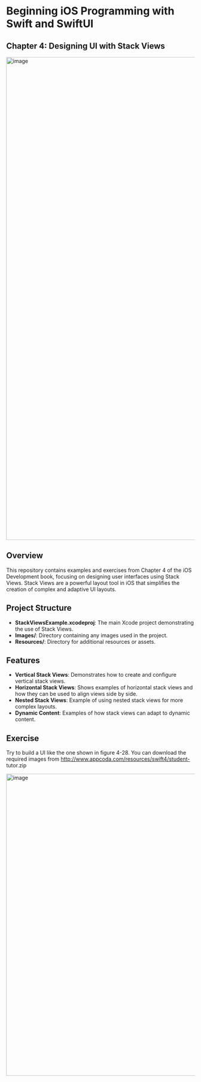 # Beginning iOS Programming with Swift and SwiftUI

## Chapter 4: Designing UI with Stack Views

<img width="1289" alt="image" src="https://github.com/user-attachments/assets/6e812c0d-4e9c-424c-ae75-7677d4e8d1c5">

## Overview

This repository contains examples and exercises from Chapter 4 of the iOS Development book, focusing on designing user interfaces using Stack Views. Stack Views are a powerful layout tool in iOS that simplifies the creation of complex and adaptive UI layouts.

## Project Structure

- **StackViewsExample.xcodeproj**: The main Xcode project demonstrating the use of Stack Views.
- **Images/**: Directory containing any images used in the project.
- **Resources/**: Directory for additional resources or assets.

## Features

- **Vertical Stack Views**: Demonstrates how to create and configure vertical stack views.
- **Horizontal Stack Views**: Shows examples of horizontal stack views and how they can be used to align views side by side.
- **Nested Stack Views**: Example of using nested stack views for more complex layouts.
- **Dynamic Content**: Examples of how stack views can adapt to dynamic content.

## Exercise

Try to build a UI like the one shown in figure 4-28. You can download the required images from http://www.appcoda.com/resources/swift4/student- tutor.zip

<img width="806" alt="image" src="https://github.com/user-attachments/assets/94e36354-735e-4237-9286-3e015d12c265">
